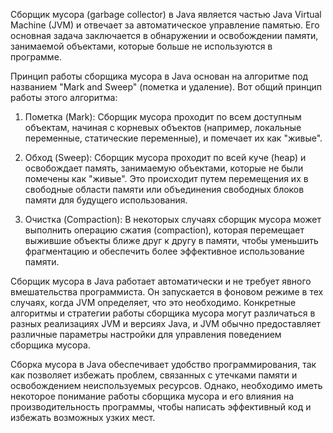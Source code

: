 Сборщик мусора (garbage collector) в Java является частью Java Virtual Machine (JVM) и отвечает за автоматическое управление памятью. Его основная задача заключается в обнаружении и освобождении памяти, занимаемой объектами, которые больше не используются в программе.

Принцип работы сборщика мусора в Java основан на алгоритме под названием "Mark and Sweep" (пометка и удаление). Вот общий принцип работы этого алгоритма:

1. Пометка (Mark): Сборщик мусора проходит по всем доступным объектам, начиная с корневых объектов (например, локальные переменные, статические переменные), и помечает их как "живые".
    
2. Обход (Sweep): Сборщик мусора проходит по всей куче (heap) и освобождает память, занимаемую объектами, которые не были помечены как "живые". Это происходит путем перемещения их в свободные области памяти или объединения свободных блоков памяти для будущего использования.
    
3. Очистка (Compaction): В некоторых случаях сборщик мусора может выполнить операцию сжатия (compaction), которая перемещает выжившие объекты ближе друг к другу в памяти, чтобы уменьшить фрагментацию и обеспечить более эффективное использование памяти.
    

Сборщик мусора в Java работает автоматически и не требует явного вмешательства программиста. Он запускается в фоновом режиме в тех случаях, когда JVM определяет, что это необходимо. Конкретные алгоритмы и стратегии работы сборщика мусора могут различаться в разных реализациях JVM и версиях Java, и JVM обычно предоставляет различные параметры настройки для управления поведением сборщика мусора.

Сборка мусора в Java обеспечивает удобство программирования, так как позволяет избежать проблем, связанных с утечками памяти и освобождением неиспользуемых ресурсов. Однако, необходимо иметь некоторое понимание работы сборщика мусора и его влияния на производительность программы, чтобы написать эффективный код и избежать возможных узких мест.